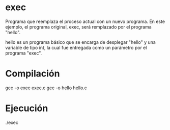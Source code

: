 # exec

Programa que reemplaza el proceso actual con un nuevo programa. En este ejemplo, el programa original, exec, será remplazado por el programa "hello".

hello es un programa básico que se encarga de desplegar "hello" y una variable de tipo int, la cual fue entregada como un parámetro por el programa "exec".

# Compilación

gcc -o exec exec.c
gcc -o hello hello.c

# Ejecución

./exec

